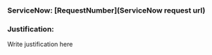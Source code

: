 ### ServiceNow: [RequestNumber](ServiceNow request url) 
### Justification: 
Write justification here
